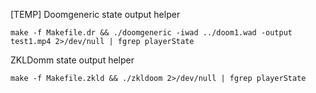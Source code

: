 [TEMP]
Doomgeneric state output helper
```
make -f Makefile.dr && ./doomgeneric -iwad ../doom1.wad -output test1.mp4 2>/dev/null | fgrep playerState
```
ZKLDomm state output helper
```
make -f Makefile.zkld && ./zkldoom 2>/dev/null | fgrep playerState
```
